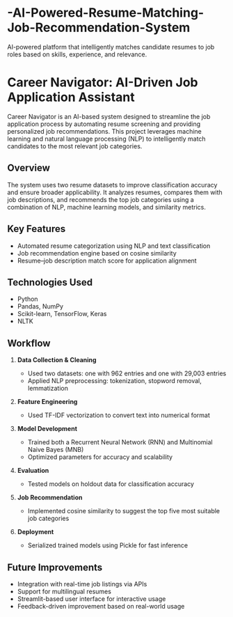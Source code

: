 # -AI-Powered-Resume-Matching-Job-Recommendation-System
AI-powered platform that intelligently matches candidate resumes to job roles based on skills, experience, and relevance.
# Career Navigator: AI-Driven Job Application Assistant

Career Navigator is an AI-based system designed to streamline the job application process by automating resume screening and providing personalized job recommendations. This project leverages machine learning and natural language processing (NLP) to intelligently match candidates to the most relevant job categories.

## Overview

The system uses two resume datasets to improve classification accuracy and ensure broader applicability. It analyzes resumes, compares them with job descriptions, and recommends the top job categories using a combination of NLP, machine learning models, and similarity metrics.

## Key Features

- Automated resume categorization using NLP and text classification
- Job recommendation engine based on cosine similarity
- Resume–job description match score for application alignment

## Technologies Used

- Python  
- Pandas, NumPy  
- Scikit-learn, TensorFlow, Keras  
- NLTK  
  

## Workflow

1. **Data Collection & Cleaning**  
   - Used two datasets: one with 962 entries and one with 29,003 entries  
   - Applied NLP preprocessing: tokenization, stopword removal, lemmatization

2. **Feature Engineering**  
   - Used TF-IDF vectorization to convert text into numerical format

3. **Model Development**  
   - Trained both a Recurrent Neural Network (RNN) and Multinomial Naive Bayes (MNB)  
   - Optimized parameters for accuracy and scalability

4. **Evaluation**  
   - Tested models on holdout data for classification accuracy

5. **Job Recommendation**  
   - Implemented cosine similarity to suggest the top five most suitable job categories

6. **Deployment**  
   - Serialized trained models using Pickle for fast inference

## Future Improvements

- Integration with real-time job listings via APIs  
- Support for multilingual resumes  
- Streamlit-based user interface for interactive usage  
- Feedback-driven improvement based on real-world usage
